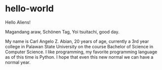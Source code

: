 # hello-world

Hello Aliens! 

Magandang araw, Schönen Tag, Yoi tsuitachi, good day. 

My name is Carl Angelo Z. Abian, 20 years of age, currently a 3rd year college in Palawan State University on the course Bachelor of Science in Computer Science.
I like programming, my favorite programming language as of this time is Python. I hope that even this new normal we can have a normal year. 
